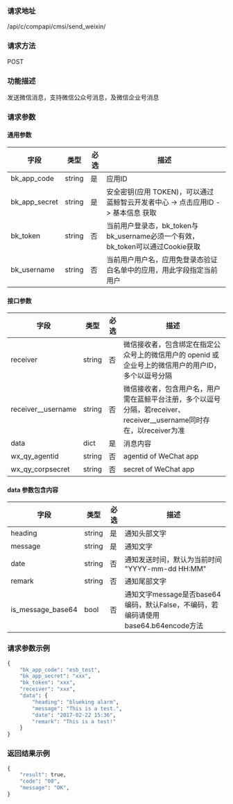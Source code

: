 
### 请求地址

/api/c/compapi/cmsi/send_weixin/



### 请求方法

POST


### 功能描述

发送微信消息，支持微信公众号消息，及微信企业号消息

### 请求参数


#### 通用参数

| 字段 | 类型 | 必选 |  描述 |
|-----------|------------|--------|------------|
| bk_app_code  |  string    | 是 | 应用ID     |
| bk_app_secret|  string    | 是 | 安全密钥(应用 TOKEN)，可以通过 蓝鲸智云开发者中心 -&gt; 点击应用ID -&gt; 基本信息 获取 |
| bk_token     |  string    | 否 | 当前用户登录态，bk_token与bk_username必须一个有效，bk_token可以通过Cookie获取 |
| bk_username  |  string    | 否 | 当前用户用户名，应用免登录态验证白名单中的应用，用此字段指定当前用户 |

#### 接口参数

| 字段               |  类型      | 必选   |  描述      |
|--------------------|------------|--------|------------|
| receiver           |  string    | 否     | 微信接收者，包含绑定在指定公众号上的微信用户的 openid 或 企业号上的微信用户的用户ID，多个以逗号分隔 |
| receiver__username |  string    | 否     | 微信接收者，包含用户名，用户需在蓝鲸平台注册，多个以逗号分隔，若receiver、receiver__username同时存在，以receiver为准 |
| data               |  dict      | 是     | 消息内容 |
| wx_qy_agentid      |  string    | 否     | agentid of WeChat app |
| wx_qy_corpsecret   |  string    | 否     | secret of WeChat app |

#### data 参数包含内容

| 字段               |  类型      | 必选   |  描述      |
|--------------------|------------|--------|------------|
| heading            |  string    | 是     | 通知头部文字 |
| message            |  string    | 是     | 通知文字 |
| date               |  string    | 否     | 通知发送时间，默认为当前时间 &#34;YYYY-mm-dd HH:MM&#34; |
| remark             |  string    | 否     | 通知尾部文字 |
| is_message_base64  |  bool      | 否     | 通知文字message是否base64编码，默认False，不编码，若编码请使用base64.b64encode方法 |

### 请求参数示例

```python
{
    "bk_app_code": "esb_test",
    "bk_app_secret": "xxx",
    "bk_token": "xxx",
    "receiver": "xxx",
    "data": {
        "heading": "blueking alarm",
        "message": "This is a test.",
        "date": "2017-02-22 15:36",
        "remark": "This is a test!"
    }
}
```

### 返回结果示例

```python
{
    "result": true,
    "code": "00",
    "message": "OK",
}
```